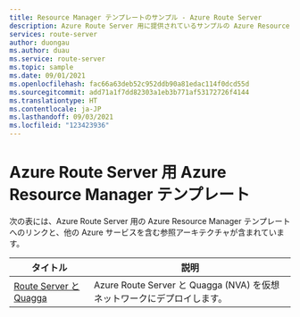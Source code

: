 ```yaml
---
title: Resource Manager テンプレートのサンプル - Azure Route Server
description: Azure Route Server 用に提供されているサンプルの Azure Resource Manager テンプレートに関する情報。
services: route-server
author: duongau
ms.author: duau
ms.service: route-server
ms.topic: sample
ms.date: 09/01/2021
ms.openlocfilehash: fac66a63deb52c952ddb90a81edac114f0dcd55d
ms.sourcegitcommit: add71a1f7dd82303a1eb3b771af53172726f4144
ms.translationtype: HT
ms.contentlocale: ja-JP
ms.lasthandoff: 09/03/2021
ms.locfileid: "123423936"
---
```

# <a name="azure-resource-manager-templates-for-azure-route-server"></a>Azure Route Server 用 Azure Resource Manager テンプレート

次の表には、Azure Route Server 用の Azure Resource Manager テンプレートへのリンクと、他の Azure サービスを含む参照アーキテクチャが含まれています。

| タイトル | 説明 |
| ------ | ----------- |
| [Route Server と Quagga](https://github.com/Azure/azure-quickstart-templates/tree/master/quickstarts/microsoft.network/route-server-quagga) | Azure Route Server と Quagga (NVA) を仮想ネットワークにデプロイします。 |
